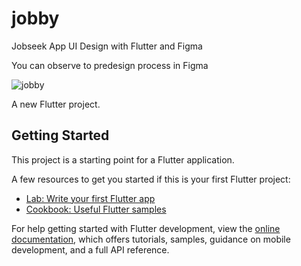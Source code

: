 # jobby

Jobseek App UI Design with Flutter and Figma

You can observe to predesign process in Figma

![jobby](https://user-images.githubusercontent.com/105917287/205996328-7ad3a7ff-0051-4ce5-8789-0e8cd296fc09.PNG)

A new Flutter project.

## Getting Started

This project is a starting point for a Flutter application.

A few resources to get you started if this is your first Flutter project:

- [Lab: Write your first Flutter app](https://docs.flutter.dev/get-started/codelab)
- [Cookbook: Useful Flutter samples](https://docs.flutter.dev/cookbook)

For help getting started with Flutter development, view the
[online documentation](https://docs.flutter.dev/), which offers tutorials,
samples, guidance on mobile development, and a full API reference.
